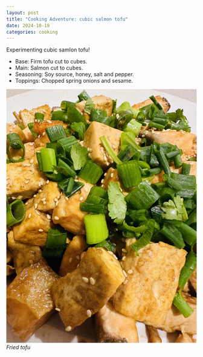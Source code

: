 ```yaml
---
layout: post
title: "Cooking Adventure: cubic salmon tofu"
date: 2024-10-19
categories: cooking
---
```


Experimenting cubic samlon tofu!

- Base: Firm tofu cut to cubes.
- Main: Salmon cut to cubes.
- Seasoning: Soy source, honey, salt and pepper.
- Toppings: Chopped spring onions and sesame.

![](/assets/images/cooking/IMG_2816.jpg)
*Fried tofu*